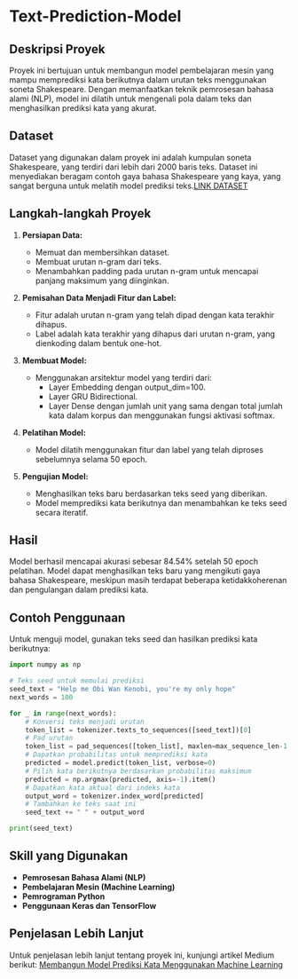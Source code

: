 # Text-Prediction-Model

## Deskripsi Proyek

Proyek ini bertujuan untuk membangun model pembelajaran mesin yang mampu memprediksi kata berikutnya dalam urutan teks menggunakan soneta Shakespeare. Dengan memanfaatkan teknik pemrosesan bahasa alami (NLP), model ini dilatih untuk mengenali pola dalam teks dan menghasilkan prediksi kata yang akurat.

## Dataset

Dataset yang digunakan dalam proyek ini adalah kumpulan soneta Shakespeare, yang terdiri dari lebih dari 2000 baris teks. Dataset ini menyediakan beragam contoh gaya bahasa Shakespeare yang kaya, yang sangat berguna untuk melatih model prediksi teks.[LINK DATASET](https://www.google.com/url?q=https%3A%2F%2Fwww.opensourceshakespeare.org%2Fviews%2Fsonnets%2Fsonnet_view.php%3Frange%3Dviewrange%26sonnetrange1%3D1%26sonnetrange2%3D154)

## Langkah-langkah Proyek

1. **Persiapan Data:**
   - Memuat dan membersihkan dataset.
   - Membuat urutan n-gram dari teks.
   - Menambahkan padding pada urutan n-gram untuk mencapai panjang maksimum yang diinginkan.

2. **Pemisahan Data Menjadi Fitur dan Label:**
   - Fitur adalah urutan n-gram yang telah dipad dengan kata terakhir dihapus.
   - Label adalah kata terakhir yang dihapus dari urutan n-gram, yang dienkoding dalam bentuk one-hot.

3. **Membuat Model:**
   - Menggunakan arsitektur model yang terdiri dari:
     - Layer Embedding dengan output_dim=100.
     - Layer GRU Bidirectional.
     - Layer Dense dengan jumlah unit yang sama dengan total jumlah kata dalam korpus dan menggunakan fungsi aktivasi softmax.

4. **Pelatihan Model:**
   - Model dilatih menggunakan fitur dan label yang telah diproses sebelumnya selama 50 epoch.

5. **Pengujian Model:**
   - Menghasilkan teks baru berdasarkan teks seed yang diberikan.
   - Model memprediksi kata berikutnya dan menambahkan ke teks seed secara iteratif.

## Hasil

Model berhasil mencapai akurasi sebesar 84.54% setelah 50 epoch pelatihan. Model dapat menghasilkan teks baru yang mengikuti gaya bahasa Shakespeare, meskipun masih terdapat beberapa ketidakkoherenan dan pengulangan dalam prediksi kata.

## Contoh Penggunaan

Untuk menguji model, gunakan teks seed dan hasilkan prediksi kata berikutnya:

```python
import numpy as np

# Teks seed untuk memulai prediksi
seed_text = "Help me Obi Wan Kenobi, you're my only hope"
next_words = 100

for _ in range(next_words):
    # Konversi teks menjadi urutan
    token_list = tokenizer.texts_to_sequences([seed_text])[0]
    # Pad urutan
    token_list = pad_sequences([token_list], maxlen=max_sequence_len-1, padding='pre')
    # Dapatkan probabilitas untuk memprediksi kata
    predicted = model.predict(token_list, verbose=0)
    # Pilih kata berikutnya berdasarkan probabilitas maksimum
    predicted = np.argmax(predicted, axis=-1).item()
    # Dapatkan kata aktual dari indeks kata
    output_word = tokenizer.index_word[predicted]
    # Tambahkan ke teks saat ini
    seed_text += " " + output_word

print(seed_text)
```

## Skill yang Digunakan

- **Pemrosesan Bahasa Alami (NLP)**
- **Pembelajaran Mesin (Machine Learning)**
- **Pemrograman Python**
- **Penggunaan Keras dan TensorFlow**

## Penjelasan Lebih Lanjut

Untuk penjelasan lebih lanjut tentang proyek ini, kunjungi artikel Medium berikut: [Membangun Model Prediksi Kata Menggunakan Machine Learning](https://medium.com/@silviadharma07/membangun-model-prediksi-kata-menggunakan-machine-learning-5281b30f7ca6)

